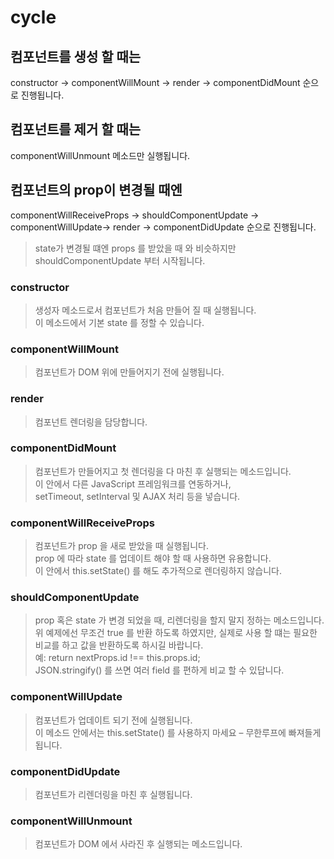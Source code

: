 
# cycle

## 컴포넌트를 생성 할 때는
constructor -> componentWillMount -> render -> componentDidMount 순으로 진행됩니다.

## 컴포넌트를 제거 할 때는
componentWillUnmount 메소드만 실행됩니다.

## 컴포넌트의 prop이 변경될 때엔
componentWillReceiveProps -> shouldComponentUpdate -> componentWillUpdate-> render -> componentDidUpdate 순으로 진행됩니다.

> state가 변경될 떄엔 props 를 받았을 때 와 비슷하지만 shouldComponentUpdate 부터 시작됩니다.

### constructor
> 생성자 메소드로서 컴포넌트가 처음 만들어 질 때 실행됩니다.<br>
> 이 메소드에서 기본 state 를 정할 수 있습니다.<br>

### componentWillMount
> 컴포넌트가 DOM 위에 만들어지기 전에 실행됩니다.<br>

### render
> 컴포넌트 렌더링을 담당합니다.<br>

### componentDidMount
> 컴포넌트가 만들어지고 첫 렌더링을 다 마친 후 실행되는 메소드입니다.<br>
> 이 안에서 다른 JavaScript 프레임워크를 연동하거나,<br>
> setTimeout, setInterval 및 AJAX 처리 등을 넣습니다.<br>

### componentWillReceiveProps
> 컴포넌트가 prop 을 새로 받았을 때 실행됩니다.<br>
> prop 에 따라 state 를 업데이트 해야 할 때 사용하면 유용합니다.<br>
> 이 안에서 this.setState() 를 해도 추가적으로 렌더링하지 않습니다.<br>

### shouldComponentUpdate
> prop 혹은 state 가 변경 되었을 때, 리렌더링을 할지 말지 정하는 메소드입니다.<br>
> 위 예제에선 무조건 true 를 반환 하도록 하였지만, 실제로 사용 할 떄는 필요한 비교를 하고 값을 반환하도록 하시길 바랍니다.<br>
> 예: return nextProps.id !== this.props.id;<br>
> JSON.stringify() 를 쓰면 여러 field 를 편하게 비교 할 수 있답니다.<br>

### componentWillUpdate
> 컴포넌트가 업데이트 되기 전에 실행됩니다.<br>
> 이 메소드 안에서는 this.setState() 를 사용하지 마세요 – 무한루프에 빠져들게 됩니다.<br>

### componentDidUpdate
> 컴포넌트가 리렌더링을 마친 후 실행됩니다.<br>

### componentWillUnmount
> 컴포넌트가 DOM 에서 사라진 후 실행되는 메소드입니다.<br>
